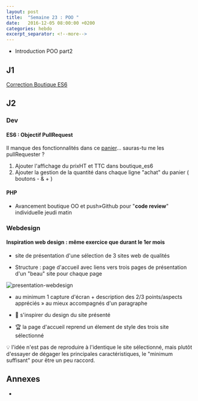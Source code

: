 ```yaml
---
layout: post
title:  "Semaine 23 : POO "
date:   2016-12-05 08:00:00 +0200
categories: hebdo 
excerpt_separator: <!--more-->
---
```


- Introduction POO part2

<!--more-->

## J1

[Correction Boutique ES6](https://github.com/simplyon2/demo_boutique_es6)

## J2

### Dev

#### ES6 : Objectif PullRequest 

Il manque des fonctionnalités dans ce [panier](https://github.com/simplyon2/demo_boutique_es6/blob/master/boutique.es6)... sauras-tu me les pullRequester ?

1. Ajouter l'affichage du prixHT et TTC dans boutique_es6
2. Ajouter la gestion de la quantité dans chaque ligne "achat" du panier ( boutons - & + )

#### PHP

- Avancement boutique OO et push»Github pour "**code review**" individuelle jeudi matin

### Webdesign

#### Inspiration web design : même exercice que durant le 1er mois

- site de présentation d'une sélection de 3 sites web de qualités

- Structure : page d'accueil avec liens vers trois pages de présentation d'un "beau" site pour chaque page

![presentation-webdesign](../../../../img/prez_webdesign.png)

- au minimum 1 capture d'écran + description des 2/3 points/aspects appréciés » au mieux accompagnés d'un paragraphe

- :cherries: s'inspirer du design du site présenté

- :trophy: la page d'accueil reprend un élement de style des trois site sélectionné

:bulb: l'idée n'est pas de reproduire à l'identique le site sélectionné, mais plutôt d'essayer de dégager les principales caractéristiques, le "minimum suffisant" pour être un peu raccord.

## Annexes

- 